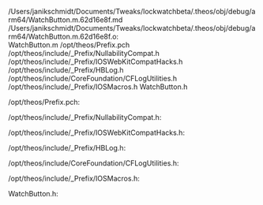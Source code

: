 /Users/janikschmidt/Documents/Tweaks/lockwatchbeta/.theos/obj/debug/arm64/WatchButton.m.62d16e8f.md /Users/janikschmidt/Documents/Tweaks/lockwatchbeta/.theos/obj/debug/arm64/WatchButton.m.62d16e8f.o: \
  WatchButton.m /opt/theos/Prefix.pch \
  /opt/theos/include/_Prefix/NullabilityCompat.h \
  /opt/theos/include/_Prefix/IOSWebKitCompatHacks.h \
  /opt/theos/include/_Prefix/HBLog.h \
  /opt/theos/include/CoreFoundation/CFLogUtilities.h \
  /opt/theos/include/_Prefix/IOSMacros.h WatchButton.h

/opt/theos/Prefix.pch:

/opt/theos/include/_Prefix/NullabilityCompat.h:

/opt/theos/include/_Prefix/IOSWebKitCompatHacks.h:

/opt/theos/include/_Prefix/HBLog.h:

/opt/theos/include/CoreFoundation/CFLogUtilities.h:

/opt/theos/include/_Prefix/IOSMacros.h:

WatchButton.h:
